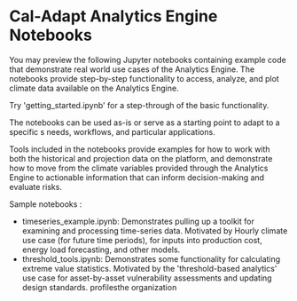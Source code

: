 Cal-Adapt Analytics Engine Notebooks
====================================

You may preview the following Jupyter notebooks containing example code that demonstrate real world use cases of the Analytics Engine. The notebooks provide step-by-step functionality to access, analyze, and plot climate data available on the Analytics Engine.

Try 'getting_started.ipynb' for a step-through of the basic functionality.

The notebooks can be used as-is or serve as a starting point to adapt to a specific s needs, workflows, and particular applications. 

Tools included in the notebooks provide examples for how to work with both the historical and projection data on the platform, and demonstrate how to move from the climate variables provided through the Analytics Engine to actionable information that can inform decision-making and evaluate risks.

Sample notebooks :
- timeseries_example.ipynb:
    Demonstrates pulling up a toolkit for examining and processing time-series data. Motivated by Hourly climate  use case (for future time periods), for inputs into production cost, energy load forecasting, and other models.
- threshold_tools.ipynb:
    Demonstrates some functionality for calculating extreme value statistics. Motivated by the 'threshold-based analytics' use case for asset-by-asset vulnerability assessments and updating design standards.
profilesthe organization
